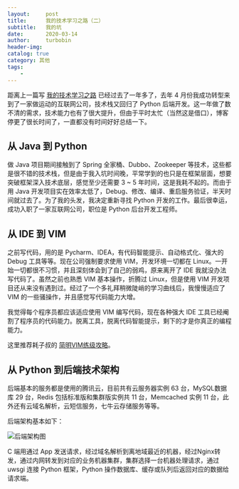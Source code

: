 ```yaml
---
layout:     post
title:      我的技术学习之路（二）
subtitle:   我的坑
date:       2020-03-14
author:     turbobin
header-img: 
catalog: true
category: 其他
tags:
    - 
---
```


距离上一篇写 [我的技术学习之路](https://turbobin.site/2018/12/12/my-way-learning-technology.html) 已经过去了一年多了，去年 4 月份我成功转型来到了一家做运动的互联网公司，技术栈又回归了 Python 后端开发。这一年做了数不清的需求，技术能力也有了很大提升，但由于平时太忙（当然这是借口），博客停更了很长时间了，一直都没有时间好好总结一下。

## 从 Java 到 Python

做 Java 项目期间接触到了 Spring 全家桶、Dubbo、Zookeeper 等技术，这些都是很不错的技术栈，但是由于我入坑时间晚，平常学到的也只是在框架层面，想要突破框架深入技术底层，感觉至少还需要 3 ~ 5 年时间，这是我耗不起的。而由于用 Java 开发项目实在效率太低了，Debug、修改、编译、重启服务验证，半天时间就过去了。为了我的头发，我决定重新寻找 Python 开发的工作。最后很幸运，成功入职了一家互联网公司，职位是 Python 后台开发工程师。

## 从 IDE 到 VIM

之前写代码，用的是 Pycharm、IDEA，有代码智能提示、自动格式化、强大的 Debug 工具等等。现在公司强制要求使用 VIM，开发环境一切都在 Linux。一开始一切都很不习惯，并且深刻体会到了自己的弱鸡，原来离开了 IDE 我就没办法写代码了。虽然之前也熟悉 VIM 基本操作，折腾过 Linux，但是使用 VIM 开发项目还从来没有遇到过。经过了一个多礼拜稍微陡峭的学习曲线后，我慢慢适应了 VIM 的一些骚操作，并且感觉写代码能力大增。

我觉得每个程序员都应该适应使用 VIM 编写代码，现在各种强大 IDE 工具已经阉割了程序员的代码能力。脱离工具，脱离代码智能提示，剩下的才是你真正的编程能力。

这里推荐耗子叔的 [简明VIM练级攻略](https://coolshell.cn/articles/5426.html)。

## 从 Python 到后端技术架构

后端基本的服务都是使用的腾讯云，目前共有云服务器实例 63 台，MySQL数据库 29 台，Redis 包括标准版和集群版实例共 11 台，Memcached 实例 11 台，此外还有云域名解析，云短信服务，七牛云存储服务等等。

后端架构基本如下：

![后端架构图](https://gitee.com/turbobin_cao/images/raw/master/后端架构图.png)

C 端用通过 App 发送请求，经过域名解析到离地域最近的机器，经过Nginx转发，通过内网转发到对应的业务机器集群，集群选择一台机器处理请求，通过 uwsgi 连接 Python 框架，Python 操作数据库、缓存或队列后返回对应的数据给请求端。